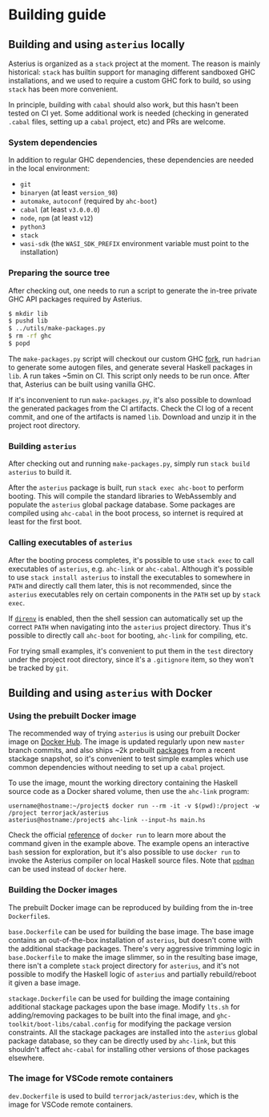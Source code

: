 # Building guide

## Building and using `asterius` locally

Asterius is organized as a `stack` project at the moment. The reason is mainly
historical: `stack` has builtin support for managing different sandboxed GHC
installations, and we used to require a custom GHC fork to build, so using
`stack` has been more convenient.

In principle, building with `cabal` should also work, but this hasn't been
tested on CI yet. Some additional work is needed (checking in generated `.cabal`
files, setting up a `cabal` project, etc) and PRs are welcome.

### System dependencies

In addition to regular GHC dependencies, these dependencies are
needed in the local environment:

* `git`
* `binaryen` (at least `version_98`)
* `automake`, `autoconf` (required by `ahc-boot`)
* `cabal` (at least `v3.0.0.0`)
* `node`, `npm` (at least `v12`)
* `python3`
* `stack`
* `wasi-sdk` (the `WASI_SDK_PREFIX` environment variable must point to the
  installation)

### Preparing the source tree

After checking out, one needs to run a script to generate the in-tree private
GHC API packages required by Asterius.

```sh
$ mkdir lib
$ pushd lib
$ ../utils/make-packages.py
$ rm -rf ghc
$ popd
```

The `make-packages.py` script will checkout our custom GHC
[fork](https://github.com/TerrorJack/ghc), run `hadrian` to generate some
autogen files, and generate several Haskell packages in `lib`. A run takes ~5min
on CI. This script only needs to be run once. After that, Asterius can be built
using vanilla GHC.

If it's inconvenient to run `make-packages.py`, it's also possible to download
the generated packages from the CI artifacts. Check the CI log of a recent
commit, and one of the artifacts is named `lib`. Download and unzip it in the
project root directory.

### Building `asterius`

After checking out and running `make-packages.py`, simply run `stack build
asterius` to build it.

After the `asterius` package is built, run `stack exec ahc-boot` to perform
booting. This will compile the standard libraries to WebAssembly and populate
the `asterius` global package database. Some packages are compiled using
`ahc-cabal` in the boot process, so internet is required at least for the first
boot.

### Calling executables of `asterius`

After the booting process completes, it's possible to use `stack exec` to call
executables of `asterius`, e.g. `ahc-link` or `ahc-cabal`. Although it's
possible to use `stack install asterius` to install the executables to somewhere
in `PATH` and directly call them later, this is not recommended, since the
`asterius` executables rely on certain components in the `PATH` set up by `stack
exec`.

If [`direnv`](https://direnv.net) is enabled, then the shell session can
automatically set up the correct `PATH` when navigating into the `asterius`
project directory. Thus it's possible to directly call `ahc-boot` for booting,
`ahc-link` for compiling, etc.

For trying small examples, it's convenient to put them in the `test` directory
under the project root directory, since it's a `.gitignore` item, so they won't
be tracked by `git`.

## Building and using `asterius` with Docker

### Using the prebuilt Docker image

The recommended way of trying `asterius` is using our prebuilt Docker image on
[Docker Hub](https://hub.docker.com/r/terrorjack/asterius). The image is updated
regularly upon new `master` branch commits, and also ships ~2k prebuilt
[packages](https://github.com/tweag/asterius/issues/354) from a recent stackage
snapshot, so it's convenient to test simple examples which use common
dependencies without needing to set up a `cabal` project.

To use the image, mount the working directory containing the Haskell source code
as a Docker shared volume, then use the `ahc-link` program:

```
username@hostname:~/project$ docker run --rm -it -v $(pwd):/project -w /project terrorjack/asterius
asterius@hostname:/project$ ahc-link --input-hs main.hs
```

Check the official
[reference](https://docs.docker.com/engine/reference/commandline/run) of `docker
run` to learn more about the command given in the example above. The example
opens an interactive `bash` session for exploration, but it's also possible to
use `docker run` to invoke the Asterius compiler on local Haskell source files.
Note that [`podman`](https://podman.io) can be used instead of `docker` here.

### Building the Docker images

The prebuilt Docker image can be reproduced by building from the in-tree
`Dockerfile`s.

`base.Dockerfile` can be used for building the base image. The base image
contains an out-of-the-box installation of `asterius`, but doesn't come with the
additional stackage packages. There's very aggressive trimming logic in
`base.Dockerfile` to make the image slimmer, so in the resulting base image,
there isn't a complete `stack` project directory for `asterius`, and it's not
possible to modify the Haskell logic of `asterius` and partially rebuild/reboot
it given a base image.

`stackage.Dockerfile` can be used for building the image containing additional
stackage packages upon the base image. Modify `lts.sh` for adding/removing
packages to be built into the final image, and
`ghc-toolkit/boot-libs/cabal.config` for modifying the package version
constraints. All the stackage packages are installed into the `asterius` global
package database, so they can be directly used by `ahc-link`, but this shouldn't
affect `ahc-cabal` for installing other versions of those packages elsewhere.

### The image for VSCode remote containers

`dev.Dockerfile` is used to build `terrorjack/asterius:dev`, which is the image
for VSCode remote containers.
